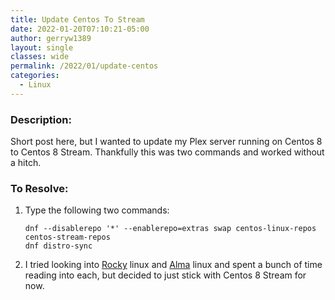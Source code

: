 ```yaml
---
title: Update Centos To Stream
date: 2022-01-20T07:10:21-05:00
author: gerryw1389
layout: single
classes: wide
permalink: /2022/01/update-centos
categories:
  - Linux
---
```

<!--more-->

### Description:

Short post here, but I wanted to update my Plex server running on Centos 8 to Centos 8 Stream. Thankfully this was two commands and worked without a hitch.

### To Resolve:

1. Type the following two commands:

   ```shell
   dnf --disablerepo '*' --enablerepo=extras swap centos-linux-repos centos-stream-repos
   dnf distro-sync
   ```

1. I tried looking into [Rocky](https://rockylinux.org/) linux and [Alma](https://almalinux.org/) linux and spent a bunch of time reading into each, but decided to just stick with Centos 8 Stream for now.
